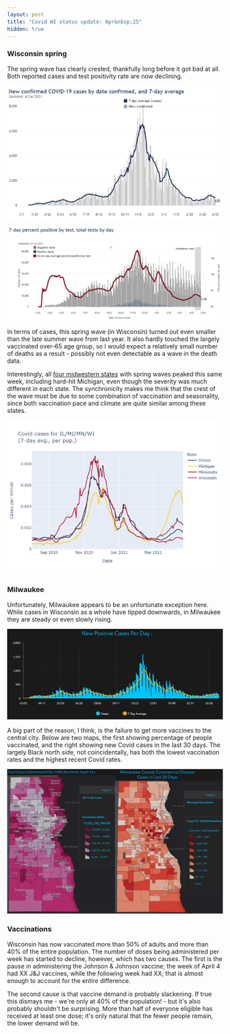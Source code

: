 ```yaml
---
layout: post
title: "Covid WI status update: Apr&nbsp;25"
hidden: true
---
```


### Wisconsin spring
The spring wave has clearly crested, thankfully long before it got bad at all. Both reported cases and test positivity rate are now declining. 

![Cases](../assets/DHS-Cases-Reported_2021-04-24.png)

![Positivity rate](../assets/DHS-Positivity_2021-04-24.png)

In terms of cases, this spring wave (in Wisconsin) turned out even smaller than the late summer wave from last year. It also hardly touched the largely vaccinated over-65 age group, so I would expect a relatively small number of deaths as a result - possibly not even detectable as a wave in the death data.

Interestingly, all [four midwestern states](2021-04-11-variants-midwest.md) with spring waves peaked this same week, including hard-hit Michigan, even though the severity was much different in each state. The synchronicity makes me think that the crest of the wave must be due to some combination of vaccination and seasonality, since both vaccination pace and climate are quite similar among these states.

![Cases in 4 midwest states](../assets/Cases-Midwest-States_2021-04-23.png)

### Milwaukee
Unfortunately, Milwaukee appears to be an unfortunate exception here. While cases in Wisconsin as a whole have tipped downwards, in Milwaukee they are steady or even slowly rising.

![Cases in Milwaukee](../assets/Milwaukee-Cases_2021-04-24.png)

A big part of the reason, I think, is the failure to get more vaccines to the central city.  Below are two maps, the first showing percentage of people vaccinated, and the right showing new Covid cases in the last 30 days. The largely Black north side, not coincidentally, has both the lowest vaccination rates and the highest recent Covid rates.

![Map of Vaccines/Cases in Milwaukee](../assets/Milwaukee-Map-Vaccines-Cases_2021-04-24.png)


### Vaccinations
Wisconsin has now vaccinated more than 50% of adults and more than 40% of the entire population. The number of doses being administered per week has started to decline, however, which has two causes. The first is the pause in administering the Johnson & Johnson vaccine; the week of April 4 had XX J&J vaccines, while the following week had XX; that is almost enough to account for the entire difference.

The second cause is that vaccine demand is probably slackening. If true this dismays me - we're only at 40% of the population! - but it's also probably shouldn't be surprising. More than half of everyone eligible has received at least one dose; it's only natural that the fewer people remain, the lower demand will be. 





